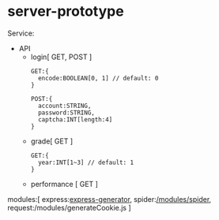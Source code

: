 # server-prototype
Service:
 * API
   * login[ GET, POST ]
      ```
      GET:{
        encode:BOOLEAN[0, 1] // default: 0
      }
      ```
      ```
      POST:{
        account:STRING,
        password:STRING,
        captcha:INT[length:4]
      }
      ```
   * grade[ GET ]
      ```
      GET:{
        year:INT[1~3] // default: 1
      }
      ```
   * performance [ GET ]

modules:[
  express:[express-generator](https://expressjs.com/zh-tw/starter/generator.html),
  spider:[/modules/spider](https://github.com/night-kesshou/modules),
  request:/modules/generateCookie.js
]
